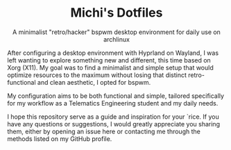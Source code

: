 <h1 align="center">Michi's Dotfiles</h1>
<p align="center">A minimalist "retro/hacker" bspwm desktop environment for daily use on archlinux</p>


After configuring a desktop environment with Hyprland on Wayland, I was left wanting to explore something new and different, this time based on Xorg (X11). My goal was to find a minimalist and simple setup that would optimize resources to the maximum without losing that distinct retro-functional and clean aesthetic, I opted for  bspwm.

My configuration aims to be both functional and simple, tailored specifically for my workflow as a Telematics Engineering student and my daily needs.

I hope this repository serve as a guide and inspiration for your `rice. If you have any questions or suggestions, I would greatly appreciate you sharing them, either by opening an issue here or contacting me through the methods listed on my GitHub profile.
